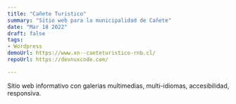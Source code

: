 ```yaml
---
title: "Cañete Turistico"
summary: "Sitio web para la municipalidad de Cañete"
date: "Mar 18 2022"
draft: false
tags:
- Wordpress
demoUrl: https://www.xn--caeteturistico-rnb.cl/
repoUrl: https://devnuxcode.com/

---
```


Sitio web informativo con galerias multimedias, multi-idiomas, accesibilidad, responsiva.
